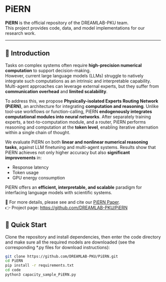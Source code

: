 # PiERN

**PiERN** is the official repository of the DREAMLAB-PKU team.  
This project provides code, data, and model implementations for our research work.

---

## 📌 Introduction

Tasks on complex systems often require **high-precision numerical computation** to support decision-making.  
However, current large language models (LLMs) struggle to natively integrate such computations as an intrinsic and interpretable capability. Multi-agent approaches can leverage external experts, but they suffer from **communication overhead** and **limited scalability**.

To address this, we propose **Physically-isolated Experts Routing Network (PiERN)**, an architecture for integrating **computation and reasoning**. Unlike tool-use workflows or function-calling, PiERN **endogenously integrates computational modules into neural networks**. After separately training experts, a text-to-computation module, and a router, PiERN performs reasoning and computation at the **token level**, enabling iterative alternation within a single chain of thought.

We evaluate PiERN on both **linear and nonlinear numerical reasoning tasks**, against LLM finetuning and multi-agent systems. Results show that PiERN achieves not only higher accuracy but also **significant improvements** in:
- Response latency  
- Token usage  
- GPU energy consumption  

PiERN offers an **efficient, interpretable, and scalable** paradigm for interfacing language models with scientific systems.

📄 For more details, please see and cite our [PiERN Paper](./PiERN.pdf).  
👉 Project page: https://github.com/DREAMLAB-PKU/PiERN


## 🚀 Quick Start

Clone the repository and install dependencies, then enter the code directory and make sure all the required models are downloaded (see the corresponding *.py files for download instructions):

```bash
git clone https://github.com/DREAMLAB-PKU/PiERN.git
cd PiERN
pip install -r requirements.txt
cd code
python3 capacity_sample_PiERN.py

